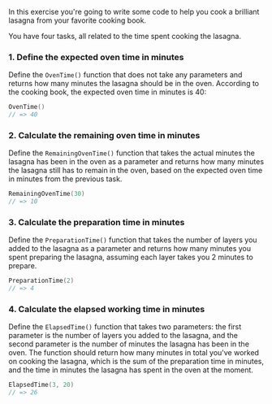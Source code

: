 In this exercise you're going to write some code to help you cook a brilliant lasagna from your favorite cooking book.

You have four tasks, all related to the time spent cooking the lasagna.

### 1. Define the expected oven time in minutes

Define the `OvenTime()` function that does not take any parameters and returns how many minutes the lasagna should be in the oven. According to the cooking book, the expected oven time in minutes is 40:

```go
OvenTime()
// => 40
```

### 2. Calculate the remaining oven time in minutes

Define the `RemainingOvenTime()` function that takes the actual minutes the lasagna has been in the oven as a parameter and returns how many minutes the lasagna still has to remain in the oven, based on the expected oven time in minutes from the previous task.

```go
RemainingOvenTime(30)
// => 10
```

### 3. Calculate the preparation time in minutes

Define the `PreparationTime()` function that takes the number of layers you added to the lasagna as a parameter and returns how many minutes you spent preparing the lasagna, assuming each layer takes you 2 minutes to prepare.

```go
PreparationTime(2)
// => 4
```

### 4. Calculate the elapsed working time in minutes

Define the `ElapsedTime()` function that takes two parameters: the first parameter is the number of layers you added to the lasagna, and the second parameter is the number of minutes the lasagna has been in the oven. The function should return how many minutes in total you've worked on cooking the lasagna, which is the sum of the preparation time in minutes, and the time in minutes the lasagna has spent in the oven at the moment.

```go
ElapsedTime(3, 20)
// => 26
```
